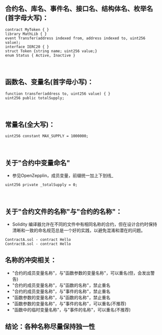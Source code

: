 
## 合约名、库名、事件名、接口名、结构体名、枚举名(首字母大写)：
```
contract MyToken { }
library MathLib { }
event Transfer(address indexed from, address indexed to, uint256 value);
interface IERC20 { }
struct Token {string name; uint256 value;}
enum Status { Active, Inactive }
```

　

## 函数名、变量名(首字母小写)：
```
function transfer(address to, uint256 value) { }
uint256 public totalSupply;
```

　

## 常量名(全大写)：
```
uint256 constant MAX_SUPPLY = 1000000;
```

　

## 关于"合约中变量命名"
- 参见OpenZepplin，成员变量，前缀统一加上下划线_
```
uint256 private _totalSupply = 0;
```

　

## 关于"合约文件的名称"与"合约的名称"：
- Solidity 编译器允许在不同的文件中有相同名称的合约，但在设计合约时保持清晰和一致的命名规范总是一个好的实践，以避免混淆和潜在的问题。
```
ContractA.sol - contract Hello
ContractB.sol - contract Hello
```

## 名称的冲突相关：
- "合约的成员变量名称"，与"函数参数的变量名称"，可以重名(但，会发出警告)
- "合约的成员变量名称"，与"函数的名称"，禁止重名
- "合约的成员变量名称"，与"事件的名称"，禁止重名
- "函数参数的变量名称"，与"函数的名称"，禁止重名
- "函数参数的变量名称"，与"事件的名称"，可以重名(不推荐)
- "函数中的临时变量名称"，与"事件的名称"，可以重名(不推荐)
## 结论：各种名称尽量保持独一性